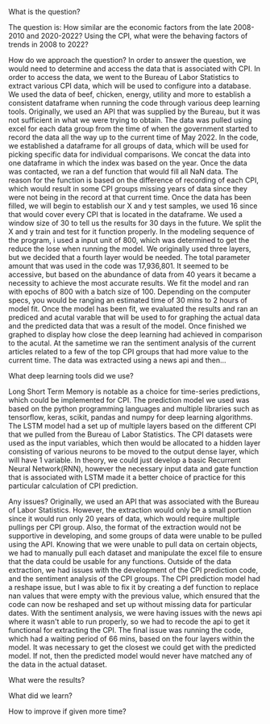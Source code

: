 What is the question?

  The question is: How similar are the economic factors from the late 2008-2010 and 2020-2022? Using the CPI, what were the behaving factors of trends in 2008 to 2022? 

	

How do we approach the question? 
	In order to answer the question, we would need to determine and access the data that is associated with CPI. In order to access the data, we went to the Bureau of Labor Statistics to extract various CPI data, which will be used to configure into a database. We used the data of beef, chicken, energy, utility and more to establish a consistent dataframe when running the code through various deep learning tools. Originally, we used an API that was supplied by the Bureau, but it was not sufficient in what we were trying to obtain. The data was pulled using excel for each data group from the time of when the government started to record the data all the way up to the current time of May 2022. In the code, we established a dataframe for all groups of data, which will be used for picking specific data for individual comparisons. We concat the data into one dataframe in which the index was based on the year. Once the data was contacted, we ran a def function that would fill all NaN data. The reason for the function is based on the difference of recording of each CPI, which would result in some CPI groups missing years of data since they were not being in the record at that current time. Once the data has been filled, we will begin to establish our X and y test samples, we used 16 since that would cover every CPI that is located in the dataframe. We used a window size of 30 to tell us the results for 30 days in the future. We split the X and y train and test for it function properly. In the modeling sequence of the program, i used a input unit of 800, which was determined to get the reduce the lose when running the model. We originally used three layers, but we decided that a fourth layer would be needed. The total parameter amount that was used in the code was 17,936,801. It seemed to be accessive, but based on the abundance of data from 40 years it became a necessity to achieve the most accurate results. We fit the model and ran with epochs of 800 with a batch size of 100. Depending on the computer specs, you would be ranging an estimated time of 30 mins to 2 hours of model fit. Once the model has been fit, we evaluated the results and ran an prediced and acutal varable that will be used to for graphing the actual data and the predicted data that was a result of the model. Once finished we graphed to display how close the deep learning had achieved in comparison to the acutal. At the sametime we ran the sentiment analysis of the current articles related to a few of the top CPI groups that had more value to the current time. The data was extracted using a news api and then...

What deep learning tools did we use?

  Long Short Term Memory is notable as a choice for time-series predictions, which could be implemented for CPI. The prediction model we used was based on the python programming languages and multiple libraries such as tensorflow, keras, scikit, pandas and numpy for deep learning algorithms. The LSTM model had a set up of multiple layers based on the different CPI that we pulled from the Bureau of Labor Statistics. The CPI datasets were used as the input variables, which then would be allocated to a hidden layer consisting of various neurons to be moved to the output dense layer, which will have 1 variable. In theory, we could just develop a basic Recurrent Neural Network(RNN), however the necessary input data and gate function that is associated with LSTM made it a better choice of practice for this particular calculation of CPI prediction. 

Any issues?
	Originally, we used an API that was associated with the Bureau of Labor Statistics. However, the extraction would only be a small portion since it would run only 20 years of data, which would require multiple pullings per CPI group. Also, the format of the extraction would not be supportive in developing, and some groups of data were unable to be pulled using the API. Knowing that we were unable to pull data on certain objects, we had to manually pull each dataset and manipulate the excel file to ensure that the data could be usable for any functions. Outside of the data extraction, we had issues with the development of the CPI prediction code, and the sentiment analysis of the CPI groups. The CPI prediction model had a reshape issue, but I was able to fix it by creating a def function to replace nan values that were empty with the previous value, which ensured that the code can now be reshaped and set up without missing data for particular dates. With the sentiment analysis, we were having issues with the news api where it wasn't able to run properly, so we had to recode the api to get it functional for extracting the CPI. The final issue was running the code, which had a waiting period of 66 mins, based on the four layers within the model. It was necessary to get the closest we could get with the predicted model. If not, then the predicted model would never have matched any of the data in the actual dataset. 

What were the results?


What did we learn?


How to improve if given more time? 

